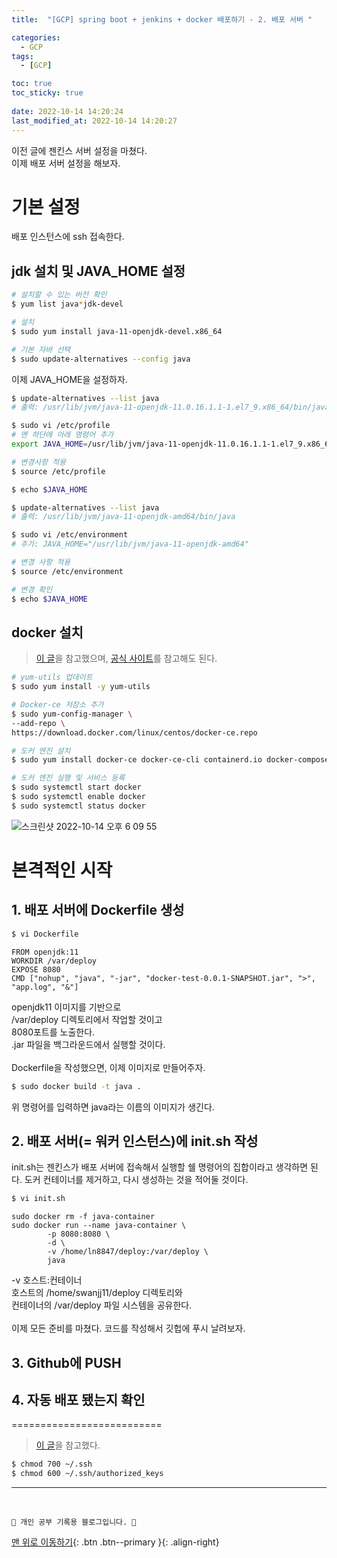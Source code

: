 ```yaml
---
title:  "[GCP] spring boot + jenkins + docker 배포하기 - 2. 배포 서버 "

categories:
  - GCP
tags:
  - [GCP]

toc: true
toc_sticky: true
 
date: 2022-10-14 14:20:24
last_modified_at: 2022-10-14 14:20:27
---
```


이전 글에 젠킨스 서버 설정을 마쳤다.<br>
이제 배포 서버 설정을 해보자.

# 기본 설정
배포 인스턴스에 ssh 접속한다.

## jdk 설치 및 JAVA_HOME 설정
```bash
# 설치할 수 있는 버전 확인
$ yum list java*jdk-devel

# 설치
$ sudo yum install java-11-openjdk-devel.x86_64

# 기본 자바 선택
$ sudo update-alternatives --config java
```
이제 JAVA_HOME을 설정하자.
```bash
$ update-alternatives --list java
# 출력: /usr/lib/jvm/java-11-openjdk-11.0.16.1.1-1.el7_9.x86_64/bin/java

$ sudo vi /etc/profile
# 맨 하단에 아래 명령어 추가
export JAVA_HOME=/usr/lib/jvm/java-11-openjdk-11.0.16.1.1-1.el7_9.x86_64 PATH=$PATH:$JAVA_HOME/bin export PATH

# 변경사항 적용
$ source /etc/profile

$ echo $JAVA_HOME
```



```bash
$ update-alternatives --list java
# 출력: /usr/lib/jvm/java-11-openjdk-amd64/bin/java

$ sudo vi /etc/environment
# 추가: JAVA_HOME="/usr/lib/jvm/java-11-openjdk-amd64"

# 변경 사항 적용
$ source /etc/environment

# 변경 확인
$ echo $JAVA_HOME
```


## docker 설치
> [이 글](https://1mini2.tistory.com/21)을 참고했으며, [공식 사이트](https://docs.docker.com/engine/install/centos/)를 참고해도 된다.

```bash
# yum-utils 업데이트
$ sudo yum install -y yum-utils

# Docker-ce 저장소 추가
$ sudo yum-config-manager \
--add-repo \
https://download.docker.com/linux/centos/docker-ce.repo

# 도커 엔진 설치
$ sudo yum install docker-ce docker-ce-cli containerd.io docker-compose-plugin

# 도커 엔진 실행 및 서비스 등록
$ sudo systemctl start docker
$ sudo systemctl enable docker
$ sudo systemctl status docker
```
![스크린샷 2022-10-14 오후 6 09 55](https://user-images.githubusercontent.com/59405576/195809140-32632601-3227-425c-9208-48ad8dcd7029.png)

# 본격적인 시작
## 1. 배포 서버에 Dockerfile 생성
```bash
$ vi Dockerfile
```

```
FROM openjdk:11
WORKDIR /var/deploy
EXPOSE 8080
CMD ["nohup", "java", "-jar", "docker-test-0.0.1-SNAPSHOT.jar", ">", "app.log", "&"]
```
openjdk11 이미지를 기반으로<br>
/var/deploy 디렉토리에서 작업할 것이고<br>
8080포트를 노출한다.<br>
.jar 파일을 백그라운드에서 실행할 것이다.<br><br>
Dockerfile을 작성했으면, 이제 이미지로 만들어주자.
```bash
$ sudo docker build -t java .
```
위 명령어를 입력하면 java라는 이름의 이미지가 생긴다.



## 2. 배포 서버(= 워커 인스턴스)에 init.sh 작성
init.sh는 젠킨스가 배포 서버에 접속해서 실행할 쉘 명령어의 집합이라고 생각하면 된다. 도커 컨테이너를 제거하고, 다시 생성하는 것을 적어둘 것이다.
```bash
$ vi init.sh
```

```
sudo docker rm -f java-container
sudo docker run --name java-container \
        -p 8080:8080 \
        -d \
        -v /home/ln8847/deploy:/var/deploy \
        java
```

-v 호스트:컨테이너<br>
호스트의 /home/swanjj11/deploy 디렉토리와<br>
컨테이너의 /var/deploy 파일 시스템을 공유한다.<br><br>
이제 모든 준비를 마쳤다. 코드를 작성해서 깃헙에 푸시 날려보자.

## 3. Github에 PUSH


## 4. 자동 배포 됐는지 확인






==========================

> [이 글](https://velog.io/@znftm97/Jenkins%EB%A5%BC-%EC%9D%B4%EC%9A%A9%ED%95%B4%EC%84%9C-%EB%B0%B0%ED%8F%AC%ED%95%98%EA%B8%B0)을 참고했다.

```bash
$ chmod 700 ~/.ssh
$ chmod 600 ~/.ssh/authorized_keys
```







***
<br>


    💛 개인 공부 기록용 블로그입니다. 👻

[맨 위로 이동하기](#){: .btn .btn--primary }{: .align-right}